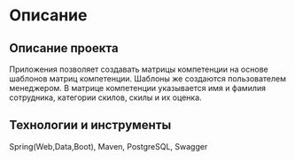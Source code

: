 # Описание

## Описание проекта
Приложения позволяет создавать матрицы компетенции на основе шаблонов матриц компетенции.
Шаблоны же создаются пользователем менеджером.
В матрице компетенции указывается имя и фамилия сотрудника, категории скилов, скилы и их оценка.

## Технологии и инструменты
Spring(Web,Data,Boot), Maven, PostgreSQL, Swagger
